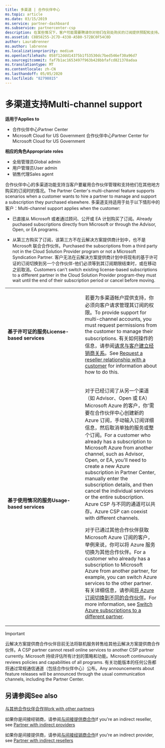 ```yaml
---
title: 多渠道 | 合作伙伴中心
ms.topic: article
ms.date: 03/15/2019
ms.service: partner-dashboard
ms.subservice: partnercenter-csp
description: 在某些情况下，客户可能需要聘请你对他们在别处购买的订阅提供预配和支持。
ms.assetid: C8B58255-2C7D-4338-A5B0-572BC0F54C0D
author: LauraBrenner
ms.author: labrenne
ms.localizationpriority: medium
ms.openlocfilehash: 058f12ddd14375b1f53530dc7bed546ef30a96d7
ms.sourcegitcommit: faf7b1ac1653497f963b428bbfafcd821378adaa
ms.translationtype: MT
ms.contentlocale: zh-CN
ms.lasthandoff: 05/05/2020
ms.locfileid: "82798815"
---
```

# <a name="multi-channel-support"></a><span data-ttu-id="50bfa-103">多渠道支持</span><span class="sxs-lookup"><span data-stu-id="50bfa-103">Multi-channel support</span></span>

<span data-ttu-id="50bfa-104">**适用于**</span><span class="sxs-lookup"><span data-stu-id="50bfa-104">**Applies to**</span></span>

-  <span data-ttu-id="50bfa-105">合作伙伴中心</span><span class="sxs-lookup"><span data-stu-id="50bfa-105">Partner Center</span></span>
-  <span data-ttu-id="50bfa-106">Microsoft Cloud for US Government 合作伙伴中心</span><span class="sxs-lookup"><span data-stu-id="50bfa-106">Partner Center for Microsoft Cloud for US Government</span></span>

<span data-ttu-id="50bfa-107">**相应的角色**</span><span class="sxs-lookup"><span data-stu-id="50bfa-107">**Appropriate roles**</span></span>
-   <span data-ttu-id="50bfa-108">全局管理员</span><span class="sxs-lookup"><span data-stu-id="50bfa-108">Global admin</span></span>
-   <span data-ttu-id="50bfa-109">用户管理员</span><span class="sxs-lookup"><span data-stu-id="50bfa-109">User admin</span></span>
-   <span data-ttu-id="50bfa-110">销售代理</span><span class="sxs-lookup"><span data-stu-id="50bfa-110">Sales agent</span></span>

<span data-ttu-id="50bfa-111">合作伙伴中心的多渠道功能支持当客户要雇用合作伙伴管理和支持他们在其他地方购买的订阅时的情况。</span><span class="sxs-lookup"><span data-stu-id="50bfa-111">The Partner Center's multi-channel feature supports scenarios when a customer wants to hire a partner to manage and support a subscription they purchased elsewhere.</span></span> <span data-ttu-id="50bfa-112">多渠道支持适用于处于以下情形中的客户：</span><span class="sxs-lookup"><span data-stu-id="50bfa-112">Multi-channel support applies when the customer:</span></span>

-   <span data-ttu-id="50bfa-113">已直接从 Microsoft 或者通过顾问、公开或 EA 计划购买了订阅。</span><span class="sxs-lookup"><span data-stu-id="50bfa-113">Already puchased subscriptions directly from Microsoft or through the Advisor, Open, or EA programs.</span></span>

-   <span data-ttu-id="50bfa-114">从第三方购买了订阅，该第三方不在云解决方案提供商计划中，也不是 Microsoft 联合合作伙伴。</span><span class="sxs-lookup"><span data-stu-id="50bfa-114">Purchased the subscriptions from a third party not in the Cloud Solution Provider program or not a Microsoft Syndication Partner.</span></span> <span data-ttu-id="50bfa-115">客户无法在云解决方案提供商计划中将现有的基于许可证的订阅切换到另一个合作伙伴-他们必须等到其订阅期限结束时，或在移动之前取消。</span><span class="sxs-lookup"><span data-stu-id="50bfa-115">Customers can't switch existing license-based subscriptions to a different partner in the Cloud Solution Provider program-they must wait until the end of their subscription period or cancel before moving.</span></span>


<table>
<colgroup>
<col width="50%" />
<col width="50%" />
</colgroup>
<tbody>
<tr class="odd">
<td><p><span data-ttu-id="50bfa-116"><strong>基于许可证的服务</strong></span><span class="sxs-lookup"><span data-stu-id="50bfa-116"><strong>License-based services</strong></span></span></p></td>
<td><p><span data-ttu-id="50bfa-117">若要为多渠道帐户提供支持，你必须向客户请求管理其订阅的权限。</span><span class="sxs-lookup"><span data-stu-id="50bfa-117">To provide support for multi-channel accounts, you must request permissions from the customer to manage their subscriptions.</span></span> <span data-ttu-id="50bfa-118">有关如何操作的信息，请参阅<a href="request-a-relationship-with-a-customer.md" data-raw-source="[Request a reseller relationship with a customer](request-a-relationship-with-a-customer.md)">请求与客户建立经销商关系</a>。</span><span class="sxs-lookup"><span data-stu-id="50bfa-118">See <a href="request-a-relationship-with-a-customer.md" data-raw-source="[Request a reseller relationship with a customer](request-a-relationship-with-a-customer.md)">Request a reseller relationship with a customer</a> for information about how to do this.</span></span></p></td>
</tr>
<tr class="even">
<td><p><span data-ttu-id="50bfa-119"><strong>基于使用情况的服务</strong></span><span class="sxs-lookup"><span data-stu-id="50bfa-119"><strong>Usage-based services</strong></span></span></p></td>
<td>
<p><span data-ttu-id="50bfa-120">对于已经订阅了从另一个渠道（如 Advisor、Open 或 EA） Microsoft Azure 的客户，你&#39;需要在合作伙伴中心创建新的 Azure 订阅，手动输入订阅详细信息，然后取消单独的服务或整个订阅。</span><span class="sxs-lookup"><span data-stu-id="50bfa-120">For a customer who already has a subscription to Microsoft Azure from another channel, such as Advisor, Open, or EA, you&#39;ll need to create a new Azure subscription in Partner Center, manually enter the subscription details, and then cancel the individual services or the entire subscription.</span></span> <span data-ttu-id="50bfa-121">Azure CSP 与不同的通道可以共存。</span><span class="sxs-lookup"><span data-stu-id="50bfa-121">Azure CSP can coexist with different channels.</span></span></p>
<p><span data-ttu-id="50bfa-122">对于已通过其他合作伙伴获取 Microsoft Azure 订阅的客户，举例来说，你可以将 Azure 服务切换为其他合作伙伴。</span><span class="sxs-lookup"><span data-stu-id="50bfa-122">For a customer who already has a subscription to Microsoft Azure from another partner, for example, you can switch Azure services to the other partner.</span></span>  <span data-ttu-id="50bfa-123">有关详细信息，请参阅<a href="switch-azure-subscriptions-to-a-different-partner.md" data-raw-source="[Switch Azure subscriptions to a different partner](switch-azure-subscriptions-to-a-different-partner.md)">将 Azure 订阅切换到不同的合作伙伴</a>。</span><span class="sxs-lookup"><span data-stu-id="50bfa-123">For more information, see <a href="switch-azure-subscriptions-to-a-different-partner.md" data-raw-source="[Switch Azure subscriptions to a different partner](switch-azure-subscriptions-to-a-different-partner.md)">Switch Azure subscriptions to a different partner</a>.</span></span></p>
</td>
</tr>
</tbody>
</table>

> [!IMPORTANT]  
> <span data-ttu-id="50bfa-124">云解决方案提供商合作伙伴目前无法将联机服务转售给其他云解决方案提供商合作伙伴。</span><span class="sxs-lookup"><span data-stu-id="50bfa-124">A CSP partner cannot resell online services to another CSP partner currently.</span></span> <span data-ttu-id="50bfa-125">Microsoft 持续评估所有计划的策略和功能。</span><span class="sxs-lookup"><span data-stu-id="50bfa-125">Microsoft continuously reviews policies and capabilities of all programs.</span></span> <span data-ttu-id="50bfa-126">有关功能版本的任何公告都将通过常规通信通道（包括合作伙伴中心）公布。</span><span class="sxs-lookup"><span data-stu-id="50bfa-126">Any announcements about feature releases will be announced through the usual communication channels, including the Partner Center.</span></span> 

## <a name="see-also"></a><span data-ttu-id="50bfa-127">另请参阅</span><span class="sxs-lookup"><span data-stu-id="50bfa-127">See also</span></span>

[<span data-ttu-id="50bfa-128">与其他合作伙伴合作</span><span class="sxs-lookup"><span data-stu-id="50bfa-128">Work with other partners</span></span>](work-with-other-partners.md)

<span data-ttu-id="50bfa-129">如果你是间接经销商，请参阅[与间接提供商合作](indirect-reseller-tasks-in-partner-center.md)</span><span class="sxs-lookup"><span data-stu-id="50bfa-129">If you're an indirect reseller, see [Partner with indirect providers](indirect-reseller-tasks-in-partner-center.md)</span></span>

<span data-ttu-id="50bfa-130">如果你是间接提供商，请参阅[与间接经销商合作](indirect-provider-tasks-in-partner-center.md)</span><span class="sxs-lookup"><span data-stu-id="50bfa-130">If you're an indirect provider, see [Partner with indirect resellers](indirect-provider-tasks-in-partner-center.md)</span></span> 

 

 



